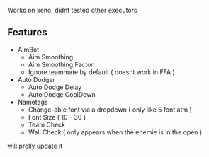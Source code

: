 Works on xeno, didnt tested other executors

## Features

- AimBot
  * Aim Smoothing
  * Aim Smoothing Factor
  * Ignore teammate by default ( doesnt work in FFA )
- Auto Dodger
  * Auto Dodge Delay
  * Auto Dodge CoolDown
- Nametags
  * Change-able font via a dropdown ( only like 5 font atm )
  * Font Size ( 10 - 30 )
  * Team Check
  * Wall Check ( only appears when the enemie is in the open )

will prolly update it
